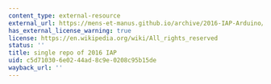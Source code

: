 ```yaml
---
content_type: external-resource
external_url: https://mens-et-manus.github.io/archive/2016-IAP-Arduino/
has_external_license_warning: true
license: https://en.wikipedia.org/wiki/All_rights_reserved
status: ''
title: single repo of 2016 IAP
uid: c5d71030-6e02-44ad-8c9e-0208c95b15de
wayback_url: ''
---
```


